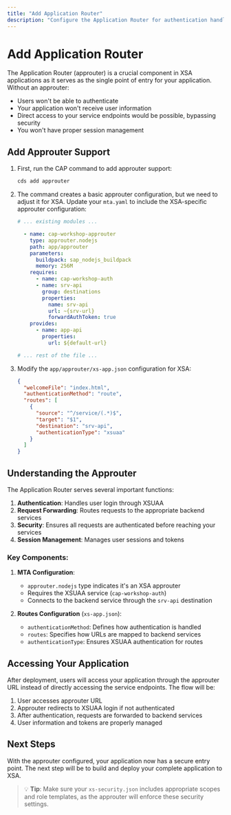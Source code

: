 ```yaml
---
title: "Add Application Router"
description: "Configure the Application Router for authentication handling in XSA"
---
```


# Add Application Router

The Application Router (approuter) is a crucial component in XSA applications as it serves as the single point of entry for your application. Without an approuter:
- Users won't be able to authenticate
- Your application won't receive user information
- Direct access to your service endpoints would be possible, bypassing security
- You won't have proper session management

## Add Approuter Support

1. First, run the CAP command to add approuter support:
   ```bash
   cds add approuter
   ```

2. The command creates a basic approuter configuration, but we need to adjust it for XSA. Update your `mta.yaml` to include the XSA-specific approuter configuration:

   ```yaml
   # ... existing modules ...

     - name: cap-workshop-approuter
       type: approuter.nodejs
       path: app/approuter
       parameters:
         buildpack: sap_nodejs_buildpack
         memory: 256M
       requires:
         - name: cap-workshop-auth
         - name: srv-api
           group: destinations
           properties:
             name: srv-api
             url: ~{srv-url}
             forwardAuthToken: true
       provides:
         - name: app-api
           properties:
             url: ${default-url}

   # ... rest of the file ...
   ```

3. Modify the `app/approuter/xs-app.json` configuration for XSA:

   ```json
   {
     "welcomeFile": "index.html",
     "authenticationMethod": "route",
     "routes": [
       {
         "source": "^/service/(.*)$",
         "target": "$1",
         "destination": "srv-api",
         "authenticationType": "xsuaa"
       }
     ]
   }
   ```

## Understanding the Approuter

The Application Router serves several important functions:
1. **Authentication**: Handles user login through XSUAA
2. **Request Forwarding**: Routes requests to the appropriate backend services
3. **Security**: Ensures all requests are authenticated before reaching your services
4. **Session Management**: Manages user sessions and tokens

### Key Components:

1. **MTA Configuration**:
   - `approuter.nodejs` type indicates it's an XSA approuter
   - Requires the XSUAA service (`cap-workshop-auth`)
   - Connects to the backend service through the `srv-api` destination

2. **Routes Configuration** (`xs-app.json`):
   - `authenticationMethod`: Defines how authentication is handled
   - `routes`: Specifies how URLs are mapped to backend services
   - `authenticationType`: Ensures XSUAA authentication for routes

## Accessing Your Application

After deployment, users will access your application through the approuter URL instead of directly accessing the service endpoints. The flow will be:

1. User accesses approuter URL
2. Approuter redirects to XSUAA login if not authenticated
3. After authentication, requests are forwarded to backend services
4. User information and tokens are properly managed

## Next Steps

With the approuter configured, your application now has a secure entry point. The next step will be to build and deploy your complete application to XSA.

> 💡 **Tip**: Make sure your `xs-security.json` includes appropriate scopes and role templates, as the approuter will enforce these security settings.